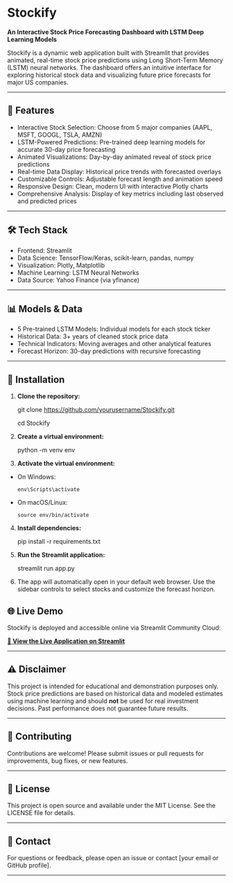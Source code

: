 # Stockify

**An Interactive Stock Price Forecasting Dashboard with LSTM Deep Learning Models**

Stockify is a dynamic web application built with Streamlit that provides animated, real-time stock price predictions using Long Short-Term Memory (LSTM) neural networks. The dashboard offers an intuitive interface for exploring historical stock data and visualizing future price forecasts for major US companies.

---

## 🚀 Features

- Interactive Stock Selection: Choose from 5 major companies (AAPL, MSFT, GOOGL, TSLA, AMZN)  
- LSTM-Powered Predictions: Pre-trained deep learning models for accurate 30-day price forecasting  
- Animated Visualizations: Day-by-day animated reveal of stock price predictions  
- Real-time Data Display: Historical price trends with forecasted overlays  
- Customizable Controls: Adjustable forecast length and animation speed  
- Responsive Design: Clean, modern UI with interactive Plotly charts  
- Comprehensive Analysis: Display of key metrics including last observed and predicted prices

---

## 🛠️ Tech Stack

- Frontend: Streamlit  
- Data Science: TensorFlow/Keras, scikit-learn, pandas, numpy  
- Visualization: Plotly, Matplotlib  
- Machine Learning: LSTM Neural Networks  
- Data Source: Yahoo Finance (via yfinance)

---

## 📊 Models & Data

- 5 Pre-trained LSTM Models: Individual models for each stock ticker  
- Historical Data: 3+ years of cleaned stock price data  
- Technical Indicators: Moving averages and other analytical features  
- Forecast Horizon: 30-day predictions with recursive forecasting

---

## 🔧 Installation

1. **Clone the repository:**

   git clone https://github.com/yourusername/Stockify.git

   cd Stockify

3. **Create a virtual environment:**

   python -m venv env


3. **Activate the virtual environment:**

- On Windows:
  ```
  env\Scripts\activate
  ```
- On macOS/Linux:
  ```
  source env/bin/activate
  ```

4. **Install dependencies:**

   pip install -r requirements.txt


5. **Run the Streamlit application:**

   streamlit run app.py

   
6. The app will automatically open in your default web browser. Use the sidebar controls to select stocks and customize the forecast horizon.


## 🌐 Live Demo

Stockify is deployed and accessible online via Streamlit Community Cloud:

[**🔗 View the Live Application on Streamlit**]([https://stockify-your-url.streamlit.app](https://stockify-impjjtykzpkoeazeys6jlr.streamlit.app/))

---

## ⚠️ Disclaimer

This project is intended for educational and demonstration purposes only. Stock price predictions are based on historical data and modeled estimates using machine learning and should **not** be used for real investment decisions. Past performance does not guarantee future results.

---

## 🤝 Contributing

Contributions are welcome! Please submit issues or pull requests for improvements, bug fixes, or new features.

---

## 📄 License

This project is open source and available under the MIT License. See the LICENSE file for details.

---

## 📧 Contact

For questions or feedback, please open an issue or contact [your email or GitHub profile].

---









